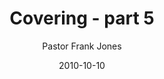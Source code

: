 ---
lunr: "true"
title: "Covering - part 5"
author: "Pastor Frank Jones"
postDate: "10-10-2010"
date: 2010-10-10
category: "sermons"
slug: "2010/10/Covering_part5"
icon: microphone
audioLink: "Covering_part5"
tags: [covering]
mp3: "Covering_part5/10102010.mp3"
ogg: "Covering_part5/10102010.ogg"
linkurl: "https://archive.org/download/Covering_part5/Covering_part5_files.xml"
ipath: "https://archive.org/download/Covering_part5/10102010.mp3"
layout: sermon.html
---